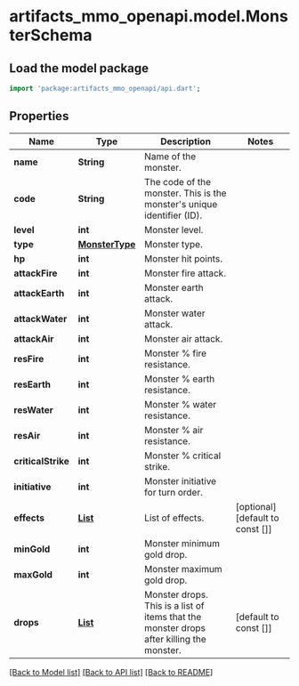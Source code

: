 # artifacts_mmo_openapi.model.MonsterSchema

## Load the model package
```dart
import 'package:artifacts_mmo_openapi/api.dart';
```

## Properties
Name | Type | Description | Notes
------------ | ------------- | ------------- | -------------
**name** | **String** | Name of the monster. | 
**code** | **String** | The code of the monster. This is the monster's unique identifier (ID). | 
**level** | **int** | Monster level. | 
**type** | [**MonsterType**](MonsterType.md) | Monster type. | 
**hp** | **int** | Monster hit points. | 
**attackFire** | **int** | Monster fire attack. | 
**attackEarth** | **int** | Monster earth attack. | 
**attackWater** | **int** | Monster water attack. | 
**attackAir** | **int** | Monster air attack. | 
**resFire** | **int** | Monster % fire resistance. | 
**resEarth** | **int** | Monster % earth resistance. | 
**resWater** | **int** | Monster % water resistance. | 
**resAir** | **int** | Monster % air resistance. | 
**criticalStrike** | **int** | Monster % critical strike. | 
**initiative** | **int** | Monster initiative for turn order. | 
**effects** | [**List<SimpleEffectSchema>**](SimpleEffectSchema.md) | List of effects. | [optional] [default to const []]
**minGold** | **int** | Monster minimum gold drop.  | 
**maxGold** | **int** | Monster maximum gold drop.  | 
**drops** | [**List<DropRateSchema>**](DropRateSchema.md) | Monster drops. This is a list of items that the monster drops after killing the monster.  | [default to const []]

[[Back to Model list]](../README.md#documentation-for-models) [[Back to API list]](../README.md#documentation-for-api-endpoints) [[Back to README]](../README.md)


